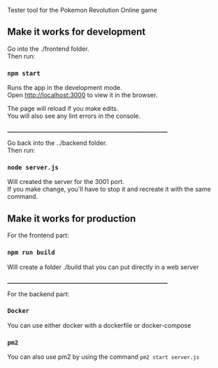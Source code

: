 Tester tool for the Pokemon Revolution Online game

## Make it works for development 

Go into the ./frontend folder.<br />
Then run:

### `npm start`

Runs the app in the development mode.<br />
Open [http://localhost:3000](http://localhost:3000) to view it in the browser.

The page will reload if you make edits.<br />
You will also see any lint errors in the console.

**_______________________________________________________**

Go back into the ../backend folder.<br />
Then run:

### `node server.js`

Will created the server for the 3001 port.<br />
If you make change, you'll have to stop it and recreate it with the same command.

## Make it works for production

For the frontend part:

### `npm run build`

Will create a folder ./build that you can put directly in a web server

**_______________________________________________________**

For the backend part:

### `Docker`

You can use either docker with a dockerfile or docker-compose

### `pm2`

You can also use pm2 by using the command `pm2 start server.js`